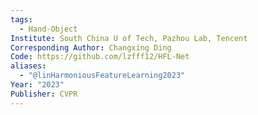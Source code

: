 ```yaml
---
tags:
  - Hand-Object
Institute: South China U of Tech, Pazhou Lab, Tencent
Corresponding Author: Changxing Ding
Code: https://github.com/lzfff12/HFL-Net
aliases:
  - "@linHarmoniousFeatureLearning2023"
Year: "2023"
Publisher: CVPR
---
```

